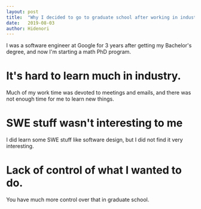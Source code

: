 ```yaml
---
layout: post
title:  "Why I decided to go to graduate school after working in industry"
date:   2019-08-03
author: Hidenori
---
```


I was a software engineer at Google for 3 years after getting my Bachelor's degree, and now I'm starting a math PhD program.

# It's hard to learn much in industry.

Much of my work time was devoted to meetings and emails, and there was not enough time for me to learn new things.

# SWE stuff wasn't interesting to me

I did learn some SWE stuff like software design, but I did not find it very interesting.

# Lack of control of what I wanted to do.

You have much more control over that in graduate school.
